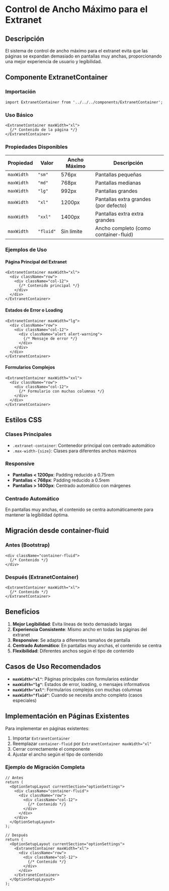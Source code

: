 # Control de Ancho Máximo para el Extranet

## Descripción

El sistema de control de ancho máximo para el extranet evita que las páginas se expandan demasiado en pantallas muy anchas, proporcionando una mejor experiencia de usuario y legibilidad.

## Componente ExtranetContainer

### Importación
```tsx
import ExtranetContainer from '../../../components/ExtranetContainer';
```

### Uso Básico
```tsx
<ExtranetContainer maxWidth="xl">
  {/* Contenido de la página */}
</ExtranetContainer>
```

### Propiedades Disponibles

| Propiedad | Valor | Ancho Máximo | Descripción |
|-----------|-------|---------------|-------------|
| `maxWidth` | `"sm"` | 576px | Pantallas pequeñas |
| `maxWidth` | `"md"` | 768px | Pantallas medianas |
| `maxWidth` | `"lg"` | 992px | Pantallas grandes |
| `maxWidth` | `"xl"` | 1200px | Pantallas extra grandes (por defecto) |
| `maxWidth` | `"xxl"` | 1400px | Pantallas extra extra grandes |
| `maxWidth` | `"fluid"` | Sin límite | Ancho completo (como container-fluid) |

### Ejemplos de Uso

#### Página Principal del Extranet
```tsx
<ExtranetContainer maxWidth="xl">
  <div className="row">
    <div className="col-12">
      {/* Contenido principal */}
    </div>
  </div>
</ExtranetContainer>
```

#### Estados de Error o Loading
```tsx
<ExtranetContainer maxWidth="lg">
  <div className="row">
    <div className="col-12">
      <div className="alert alert-warning">
        {/* Mensaje de error */}
      </div>
    </div>
  </div>
</ExtranetContainer>
```

#### Formularios Complejos
```tsx
<ExtranetContainer maxWidth="xxl">
  <div className="row">
    <div className="col-12">
      {/* Formulario con muchas columnas */}
    </div>
  </div>
</ExtranetContainer>
```

## Estilos CSS

### Clases Principales
- `.extranet-container`: Contenedor principal con centrado automático
- `.max-width-{size}`: Clases para diferentes anchos máximos

### Responsive
- **Pantallas < 1200px**: Padding reducido a 0.75rem
- **Pantallas < 768px**: Padding reducido a 0.5rem
- **Pantallas > 1400px**: Centrado automático con márgenes

### Centrado Automático
En pantallas muy anchas, el contenido se centra automáticamente para mantener la legibilidad óptima.

## Migración desde container-fluid

### Antes (Bootstrap)
```tsx
<div className="container-fluid">
  {/* Contenido */}
</div>
```

### Después (ExtranetContainer)
```tsx
<ExtranetContainer maxWidth="xl">
  {/* Contenido */}
</ExtranetContainer>
```

## Beneficios

1. **Mejor Legibilidad**: Evita líneas de texto demasiado largas
2. **Experiencia Consistente**: Mismo ancho en todas las páginas del extranet
3. **Responsive**: Se adapta a diferentes tamaños de pantalla
4. **Centrado Automático**: En pantallas muy anchas, el contenido se centra
5. **Flexibilidad**: Diferentes anchos según el tipo de contenido

## Casos de Uso Recomendados

- **`maxWidth="xl"`**: Páginas principales con formularios estándar
- **`maxWidth="lg"`**: Estados de error, loading, o mensajes informativos
- **`maxWidth="xxl"`**: Formularios complejos con muchas columnas
- **`maxWidth="fluid"`**: Cuando se necesita ancho completo (casos especiales)

## Implementación en Páginas Existentes

Para implementar en páginas existentes:

1. Importar `ExtranetContainer`
2. Reemplazar `container-fluid` por `ExtranetContainer maxWidth="xl"`
3. Cerrar correctamente el componente
4. Ajustar el ancho según el tipo de contenido

### Ejemplo de Migración Completa

```tsx
// Antes
return (
  <OptionSetupLayout currentSection="optionSettings">
    <div className="container-fluid">
      <div className="row">
        <div className="col-12">
          {/* Contenido */}
        </div>
      </div>
    </div>
  </OptionSetupLayout>
);

// Después
return (
  <OptionSetupLayout currentSection="optionSettings">
    <ExtranetContainer maxWidth="xl">
      <div className="row">
        <div className="col-12">
          {/* Contenido */}
        </div>
      </div>
    </ExtranetContainer>
  </OptionSetupLayout>
);
```
